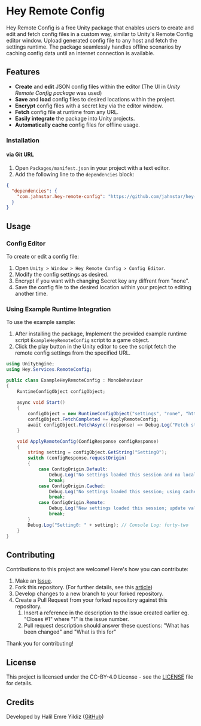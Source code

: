 # Hey Remote Config

Hey Remote Config is a free Unity package that enables users to create and edit and fetch config files in a custom way, similar to Unity's Remote Config editor window. Upload generated config file to any host and fetch the settings runtime. The package seamlessly handles offline scenarios by caching config data until an internet connection is available.

## Features

- **Create** and **edit** JSON config files within the editor (The UI in *Unity Remote Config package* was used)
- **Save** and **load** config files to desired locations within the project.
- **Encrypt** config files with a secret key via the editor window.
- **Fetch** config file at runtime from any URL.
- **Easily integrate** the package into Unity projects.
- **Automatically cache** config files for offline usage.

### Installation

#### via Git URL

1. Open `Packages/manifest.json` in your project with a text editor.
2. Add the following line to the `dependencies` block:
```json
{
  "dependencies": {
    "com.jahnstar.hey-remote-config": "https://github.com/jahnstar/hey-remote-config.git"
  }
}
```

## Usage

### Config Editor

To create or edit a config file:
1. Open `Unity > Window > Hey Remote Config > Config Editor`.
2. Modify the config settings as desired.
3. Encrypt if you want with changing Secret key any diffrent from "none".
4. Save the config file to the desired location within your project to editing another time.

### Using Example Runtime Integration

To use the example sample:
1. After installing the package, Implement the provided example runtime script `ExampleHeyRemoteConfig` script to a game object.
2. Click the play button in the Unity editor to see the script fetch the remote config settings from the specified URL.

```csharp
using UnityEngine;
using Hey.Services.RemoteConfig;

public class ExampleHeyRemoteConfig : MonoBehaviour
{
    RuntimeConfigObject configObject;
    
    async void Start()
    {
        configObject = new RuntimeConfigObject("settings", "none", "https://raw.githubusercontent.com/JahnStar/Hey-Remote-Config/master/Runtime/Samples/.example_remote_config.json");
        configObject.FetchCompleted += ApplyRemoteConfig;
        await configObject.FetchAsync((response) => Debug.Log("Fetch status: " + response.status.ToString()));
    }

    void ApplyRemoteConfig(ConfigResponse configResponse)
    {
        string setting = configObject.GetString("Setting0");
        switch (configResponse.requestOrigin)
        {
            case ConfigOrigin.Default:
                Debug.Log("No settings loaded this session and no local cache file exists; using default values.");
                break;
            case ConfigOrigin.Cached:
                Debug.Log("No settings loaded this session; using cached values from a previous session.");
                break;
            case ConfigOrigin.Remote:
                Debug.Log("New settings loaded this session; update values accordingly.");
                break;
        }
        Debug.Log("Setting0: " + setting); // Console Log: forty-two
    }
}
```

## Contributing

Contributions to this project are welcome! Here's how you can contribute:

1. Make an [Issue](https://github.com/jahnstar/hey-remote-config/issues/new).
2. Fork this repository. (For further details, see this [article](https://docs.github.com/en/github/getting-started-with-github/fork-a-repo))
3. Develop changes to a new branch to your forked repository.
4. Create a Pull Request from your forked repository against this repository.
   1. Insert a reference in the description to the issue created earlier eg. "Closes #1" where "1" is the issue number.
   2. Pull request description should answer these questions: "What has been changed" and "What is this for"

Thank you for contributing!

## License

This project is licensed under the CC-BY-4.0 License - see the [LICENSE](LICENSE) file for details.

## Credits

Developed by Halil Emre Yildiz ([GitHub](https://github.com/JahnStar))
